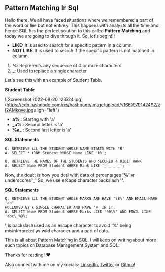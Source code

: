 ## Pattern Matching In Sql

Hello there. We all have faced situations where we remembered a part of the word or line but not entirely. This happens with analysts all the time and hence SQL has the perfect solution to this called **Pattern Matching** and today we are going to dive through it. So, let's begin!!!

- **LIKE:** It is used to search for a specific pattern in a column.
- **NOT LIKE:** It is used to search if the specific pattern is not matched in column.

1. **%**: Represents any sequence of 0 or more characters
2. **_**: Used to replace a single character

Let's see this with an example of Student Table.

**Student Table:**

![Screenshot 2022-08-20 123524.jpg](https://cdn.hashnode.com/res/hashnode/image/upload/v1660979142492/zI2AMkqve.jpg align="left")


- **a%**  : Starting with 'a'
- **_a%** : Second letter is 'a'
- **%a_** : Second last letter is 'a'


**SQL Statements**
```
Q. RETRIEVE ALL THE STUDENT WHOSE NAME STARTS WITH 'R'
A. SELECT * FROM Student WHOSE Name LIKE 'R%';

Q. RETRIEVE THE NAMES OF THE STUDENTS WHO SECURED 4 DIGIT RANK
A. SELECT Name FROM Student WHERE Rank LIKE '_ _ _ _';
``` 

Now, the doubt is how you deal with data of percentages **'%'** or underscores **'_'**
So, we use escape character backslash **'\'**.

**SQL Statements**
```
Q. RETRIEVE ALL THE STUDENT WHOSE MARKS ARE HAVE '78%' AND EMAIL HAVE 'ab' 
FOLLOWED BY A SINGLE CHARACTER AND HAVE '@' IN IT.
A. SELECT Name FROM Student WHERE Marks LIKE '90\%' AND EMAIL LIKE 'abc\_%@%;

``` 
\ is backslash used as an escape character to avoid '%' being misinterpreted as wild character and a part of data. 

This is all about Pattern Matching in SQL. I will keep on writing about more such topics on Database Management System and SQL.

Thanks for reading! ❤️

Also connect with me on my socials:
[LinkedIn](https://www.linkedin.com/in/sourajita-dewasi-52b3b4193/), [Twitter](https://twitter.com/SourajitaD) or [Github](http://github.com/SourajitaDewasi)!